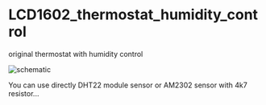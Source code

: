 # LCD1602_thermostat_humidity_control
original thermostat with humidity control

![schematic](http://3.bp.blogspot.com/-tvnJ7hOLMAE/VeBLzTA1zCI/AAAAAAAAOZo/B-0cZQpyY6Q/s1600/thermostat_humidity_control_arduino_dht22_lcd1602_menu_schematic.png)

You can use directly DHT22 module sensor or AM2302 sensor with 4k7 resistor...

